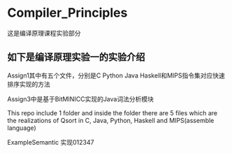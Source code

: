 # Compiler_Principles

这是编译原理课程实验部分

## 如下是编译原理实验一的实验介绍
Assign1其中有五个文件，分别是C Python Java Haskell和MIPS指令集对应快速排序实现的方法

Assign3中是基于BitMINICC实现的Java词法分析模块

This repo include 1 folder and inside the folder there are 5 files which are the realizations of Qsort in C, Java, Python, Haskell and MIPS(assemble language)

ExampleSemantic 实现012347
